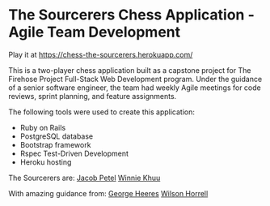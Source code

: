 # The Sourcerers Chess Application - Agile Team Development

Play it at https://chess-the-sourcerers.herokuapp.com/

This is a two-player chess application built as a capstone project for The Firehose Project Full-Stack Web Development program.  Under the guidance of a senior software engineer, the team had weekly Agile meetings for code reviews, sprint planning, and feature assignments.

The following tools were used to create this application:

* Ruby on Rails
* PostgreSQL database
* Bootstrap framework
* Rspec Test-Driven Development
* Heroku hosting

The Sourcerers are:
<a href="https://github.com/jpetel">Jacob Petel</a>
<a href="https://github.com/khuuwinnie">Winnie Khuu</a>

With amazing guidance from:
<a href="#">George Heeres</a>
<a href="#">Wilson Horrell</a>
